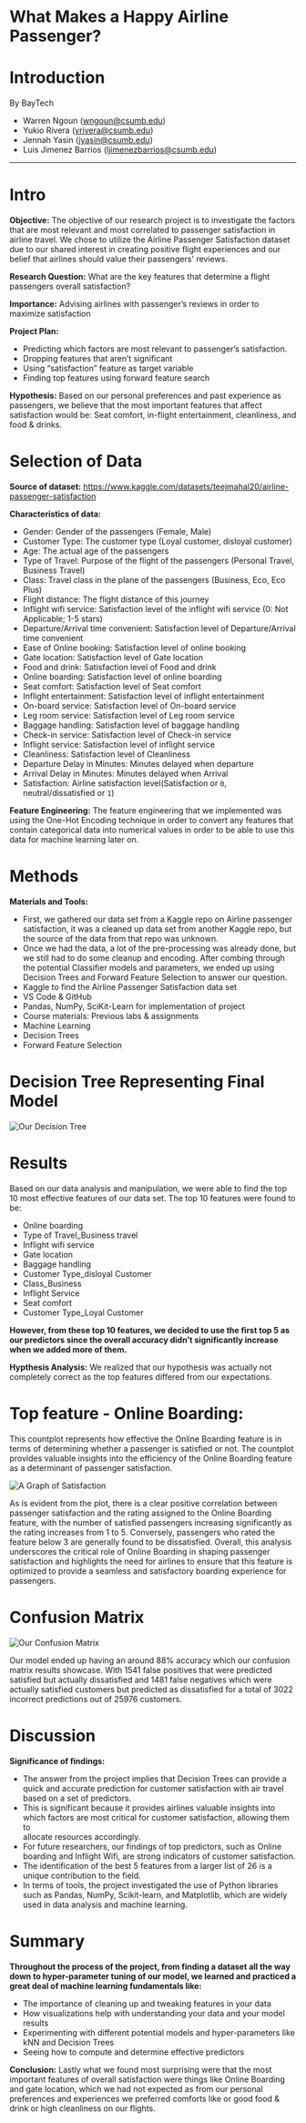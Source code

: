 # What Makes a Happy Airline Passenger?

# Introduction
  By BayTech
- Warren Ngoun (wngoun@csumb.edu)
- Yukio Rivera (yrivera@csumb.edu)
- Jennah Yasin (jyasin@csumb.edu)
- Luis Jimenez Barrios (ljimenezbarrios@csumb.edu) 

---
# Intro

**Objective:** The objective of our research project is to investigate the factors that are most relevant and most correlated to passenger satisfaction in airline travel. We chose to utilize the Airline Passenger Satisfaction dataset due to our shared interest in creating positive flight experiences and our belief that airlines should value their passengers' reviews.

**Research Question:** What are the key features that determine a flight passengers overall satisfaction?

**Importance:** Advising airlines with passenger’s reviews in order to maximize satisfaction 

**Project Plan:** 
  - Predicting which factors are most relevant to passenger’s satisfaction.
  - Dropping features that aren’t significant
  - Using “satisfaction” feature as target variable
  - Finding top features using forward feature search

**Hypothesis:**
Based on our personal preferences and past experience as passengers, we believe that the most important features that affect satisfaction would be:     Seat comfort, in-flight entertainment, cleanliness, and food & drinks.



# Selection of Data

**Source of dataset:** https://www.kaggle.com/datasets/teejmahal20/airline-passenger-satisfaction

**Characteristics of data:**

  - Gender: Gender of the passengers (Female, Male)
  - Customer Type: The customer type (Loyal customer, disloyal customer)
  - Age: The actual age of the passengers
  - Type of Travel: Purpose of the flight of the passengers (Personal Travel, Business Travel)
  - Class: Travel class in the plane of the passengers (Business, Eco, Eco Plus)
  - Flight distance: The flight distance of this journey
  - Inflight wifi service: Satisfaction level of the inflight wifi service (0: Not Applicable; 1-5 stars)
  - Departure/Arrival time convenient: Satisfaction level of Departure/Arrival time convenient
  - Ease of Online booking: Satisfaction level of online booking
  - Gate location: Satisfaction level of Gate location
  - Food and drink: Satisfaction level of Food and drink
  - Online boarding: Satisfaction level of online boarding
  - Seat comfort: Satisfaction level of Seat comfort
  - Inflight entertainment: Satisfaction level of inflight entertainment
  - On-board service: Satisfaction level of On-board service
  - Leg room service: Satisfaction level of Leg room service
  - Baggage handling: Satisfaction level of baggage handling
  - Check-in service: Satisfaction level of Check-in service
  - Inflight service: Satisfaction level of inflight service
  - Cleanliness: Satisfaction level of Cleanliness
  - Departure Delay in Minutes: Minutes delayed when departure
  - Arrival Delay in Minutes: Minutes delayed when Arrival
  - Satisfaction: Airline satisfaction level(Satisfaction or `0`, neutral/dissatisfied or `1`)

**Feature Engineering:** The feature engineering that we implemented was using the One-Hot Encoding technique in order to convert any features that contain categorical data into numerical values in order to be able to use this data for machine learning later on. 




# Methods

**Materials and Tools:**

- First, we gathered our data set from a Kaggle repo on Airline passenger satisfaction, it was a cleaned up data set from another Kaggle repo, but the source of the data from that repo was unknown.
- Once we had the data, a lot of the pre-processing was already done, but we still had to do some cleanup and encoding. After combing through the potential Classifier models and parameters, we ended up using Decision Trees and Forward Feature Selection to answer our question.
- Kaggle to find the Airline Passenger Satisfaction data set
- VS Code & GitHub
- Pandas, NumPy, SciKit-Learn for implementation of project
- Course materials: Previous labs & assignments
- Machine Learning
- Decision Trees 
- Forward Feature Selection
# Decision Tree Representing Final Model
![Our Decision Tree](https://github.com/BayTech-CSUMB/CST383Final/blob/main/decisionTree.png?raw=true)

# Results

Based on our data analysis and manipulation, we were able to find the top 10 most effective features of our data set. The top 10 features were found to be: 

   - Online boarding
   - Type of Travel_Business travel
   - Inflight wifi service
   - Gate location
   - Baggage handling
   - Customer Type_disloyal Customer
   - Class_Business
   - Inflight Service
   - Seat comfort
   - Customer Type_Loyal Customer
 
 
**However, from these top 10 features, we decided to use the first top 5 as our predictors since the overall accuracy didn’t significantly increase when we added more of them.**

**Hypthesis Analysis:** We realized that our hypothesis was actually not completely correct as the top features differed from our expectations. 

# Top feature - Online Boarding:

This countplot represents how effective the Online Boarding feature is in terms of determining whether a passenger is satisfied or not. 
The countplot provides valuable insights into the efficiency of the Online Boarding feature as a determinant of passenger satisfaction. 

![A Graph of Satisfaction](https://github.com/BayTech-CSUMB/CST383Final/blob/main/satisfactionBoarding.png?raw=true)


As is evident from the plot, there is a clear positive correlation between passenger satisfaction and the rating assigned to the Online Boarding feature, with the number of satisfied passengers increasing significantly as the rating increases from 1 to 5. Conversely, passengers who rated the feature below 3 are generally found to be dissatisfied. Overall, this analysis underscores the critical role of Online Boarding in shaping passenger satisfaction and highlights the need for airlines to ensure that this feature is optimized to provide a seamless and satisfactory boarding experience for passengers.

# Confusion Matrix

![Our Confusion Matrix](https://github.com/BayTech-CSUMB/CST383Final/blob/main/confusion.png?raw=true)

Our model ended up having an around 88% accuracy which our confusion matrix results showcase. 
With 1541 false positives that were predicted satisfied but actually dissatisfied and 1481 false negatives which were actually satisfied customers but predicted as dissatisfied for a total of 3022 incorrect predictions out of 25976 customers.

# Discussion

**Significance of findings:**

   - The answer from the project implies that Decision Trees can provide a quick and accurate prediction for customer satisfaction with air travel based
     on a set of predictors. 
   - This is significant because it provides airlines valuable insights into which factors are most critical for customer satisfaction, allowing them to     
     allocate resources accordingly. 
   - For future researchers, our findings of top predictors, such as Online boarding and Inflight Wifi, are strong indicators of customer satisfaction.
   - The identification of the best 5 features from a larger list of 26 is a unique contribution to the field.
   - In terms of tools, the project investigated the use of Python libraries such as Pandas, NumPy, Scikit-learn, and Matplotlib, which are widely used in
     data analysis and machine learning. 


# Summary

**Throughout the process of the project, from finding a dataset all the way down to hyper-parameter tuning of our model, we learned and practiced a great deal of machine learning fundamentals like:**
   - The importance of cleaning up and tweaking features in your data
   - How visualizations help with understanding your data and your model results
   - Experimenting with different potential models and hyper-parameters like kNN and Decision Trees
   - Seeing how to compute and determine effective predictors

**Conclusion:** Lastly what we found most surprising were that the most important features of overall satisfaction were things like Online Boarding and gate location, which we had not expected as from our personal preferences and experiences we preferred comforts like or good food & drink or high cleanliness on our flights.  

